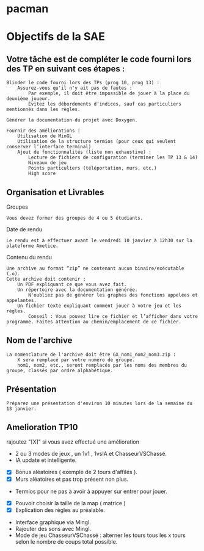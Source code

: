 # pacman
<h1>Objectifs de la SAE</h1>

<h2>Votre tâche est de compléter le code fourni lors des TP en suivant ces étapes :</h2>

    Blinder le code fourni lors des TPs (prog 10, prog 13) :
        Assurez-vous qu'il n'y ait pas de fautes :
            Par exemple, il doit être impossible de jouer à la place du deuxième joueur.
            Évitez les débordements d’indices, sauf cas particuliers mentionnés dans les règles.

    Générer la documentation du projet avec Doxygen.

    Fournir des améliorations :
        Utilisation de MinGL
        Utilisation de la structure termios (pour ceux qui veulent conserver l’interface terminal)
        Ajout de fonctionnalités (liste non exhaustive) :
            Lecture de fichiers de configuration (terminer les TP 13 & 14)
            Niveaux de jeu
            Points particuliers (téléportation, murs, etc.)
            High score

<h2>Organisation et Livrables</h2>
Groupes

    Vous devez former des groupes de 4 ou 5 étudiants.

Date de rendu

    Le rendu est à effectuer avant le vendredi 10 janvier à 12h30 sur la plateforme Ametice.

Contenu du rendu

    Une archive au format “zip” ne contenant aucun binaire/exécutable (.o).
    Cette archive doit contenir :
        Un PDF expliquant ce que vous avez fait.
        Un répertoire avec la documentation générée.
            N'oubliez pas de générer les graphes des fonctions appelées et appelantes.
        Un fichier texte expliquant comment jouer à votre jeu et les règles.
            Conseil : Vous pouvez lire ce fichier et l’afficher dans votre programme. Faites attention au chemin/emplacement de ce fichier.

<h2>Nom de l'archive</h2>

    La nomenclature de l'archive doit être GX_nom1_nom2_nom3.zip :
        X sera remplacé par votre numéro de groupe.
        nom1, nom2, etc., seront remplacés par les noms des membres du groupe, classés par ordre alphabétique.

<h2>Présentation</h2>

    Préparez une présentation d'environ 10 minutes lors de la semaine du 13 janvier.
    
<h2>Amelioration TP10</h2>

rajoutez "[X]" si vous avez effectué une amélioration

- 2 ou 3 modes de jeux , un 1v1 , 1vsIA et ChasseurVSChassé.
- IA update et intelligente. 
- [x] Bonus aléatoires ( exemple de 2 tours d'affilés ).
- [x] Murs aléatoires et pas trop présent non plus.
- Termios pour ne pas à avoir à appuyer sur entrer pour jouer.
- [x] Pouvoir choisir la taille de la map ( matrice )
- [x] Explication des règles au préalable.
- Interface graphique via Mingl.
- Rajouter des sons avec Mingl.
- Mode de jeu ChasseurVSChassé : alterner les tours tous les x tours selon le nombre de coups total possible.


    


